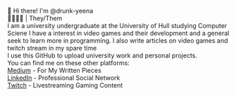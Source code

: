 👋 Hi there! I'm @drunk-yeena  
💛🤍💜🖤 | They/Them  
I am a university undergraduate at the University of Hull studying Computer Sciene
I have a interest in video games and their development and a general seek to learn more in programming.
I also write articles on video games and twitch stream in my spare time  
I use this GitHub to upload university work and personal projects.  
You can find me on these other platforms:  
[Medium](https://drunk-yeena.medium.com/) - For My Written Pieces  
[LinkedIn](https://www.linkedin.com/in/oosikomaiya/) - Professional Social Network  
[Twitch](https://twitch.tv/drunkenhyena) - Livestreaming Gaming Content
